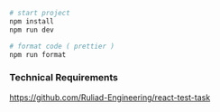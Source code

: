 ```bash
# start project
npm install
npm run dev

# format code ( prettier )
npm run format
```
### Technical Requirements

https://github.com/Ruliad-Engineering/react-test-task
